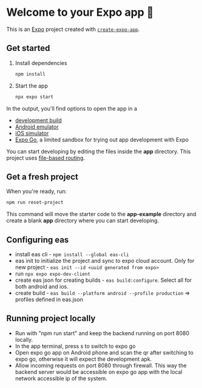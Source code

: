 # Welcome to your Expo app 👋

This is an [Expo](https://expo.dev) project created with [`create-expo-app`](https://www.npmjs.com/package/create-expo-app).

## Get started

1. Install dependencies

   ```bash
   npm install
   ```

2. Start the app

   ```bash
   npx expo start
   ```

In the output, you'll find options to open the app in a

- [development build](https://docs.expo.dev/develop/development-builds/introduction/)
- [Android emulator](https://docs.expo.dev/workflow/android-studio-emulator/)
- [iOS simulator](https://docs.expo.dev/workflow/ios-simulator/)
- [Expo Go](https://expo.dev/go), a limited sandbox for trying out app development with Expo

You can start developing by editing the files inside the **app** directory. This project uses [file-based routing](https://docs.expo.dev/router/introduction).

## Get a fresh project

When you're ready, run:

```bash
npm run reset-project
```

This command will move the starter code to the **app-example** directory and create a blank **app** directory where you can start developing.

## Configuring eas

- install eas cli - `npm install --global eas-cli`
- eas init to initialize the project and sync to expo cloud account. Only for new project - `eas init --id <uuid generated from expo>`
- run `npx expo expo-dev-client`
- create eas json for creating builds - `eas build:configure`. Select all for both android and ios.
- create build - `eas build --platform android --profile production` => profiles defined  in eas.json

## Running project locally 
- Run with "npm run start" and keep the backend running on port 8080 locally. 
- In the app terminal, press s to switch to expo go
- Open expo go app on Android phone and scan the qr after switching to expo go, otherwise it will expect the development apk.
- Allow incoming requests on port 8080 through firewall. This way the backend server would be accessible on expo go app with the local network accessible ip of the system. 